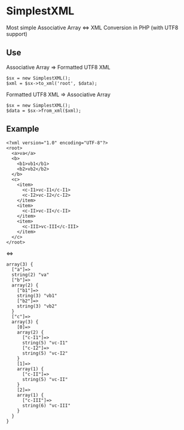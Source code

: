 SimplestXML
===========

Most simple Associative Array &lt;=> XML Conversion in PHP (with UTF8 support)

Use
-------

Associative Array => Formatted UTF8 XML
```
$sx = new SimplestXML();
$xml = $sx->to_xml('root', $data);
```

Formatted UTF8 XML => Associative Array
```
$sx = new SimplestXML();
$data = $sx->from_xml($xml);
```

Example
-------

```
<?xml version="1.0" encoding="UTF-8"?>
<root>
  <a>va</a>
  <b>
    <b1>vb1</b1>
    <b2>vb2</b2>
  </b>
  <c>
    <item>
      <c-I1>vc-I1</c-I1>
      <c-I2>vc-I2</c-I2>
    </item>
    <item>
      <c-II>vc-II</c-II>
    </item>
    <item>
      <c-III>vc-III</c-III>
    </item>
  </c>
</root>
```
<=>
```
array(3) {
  ["a"]=>
  string(2) "va"
  ["b"]=>
  array(2) {
    ["b1"]=>
    string(3) "vb1"
    ["b2"]=>
    string(3) "vb2"
  }
  ["c"]=>
  array(3) {
    [0]=>
    array(2) {
      ["c-I1"]=>
      string(5) "vc-I1"
      ["c-I2"]=>
      string(5) "vc-I2"
    }
    [1]=>
    array(1) {
      ["c-II"]=>
      string(5) "vc-II"
    }
    [2]=>
    array(1) {
      ["c-III"]=>
      string(6) "vc-III"
    }
  }
}
```
